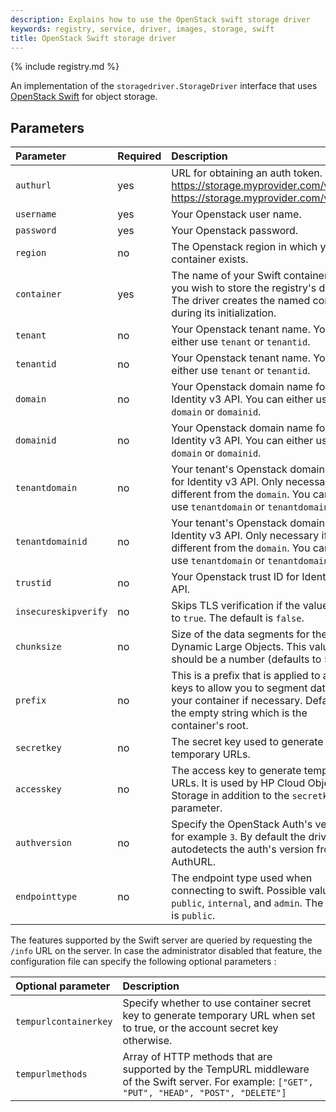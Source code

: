 ```yaml
---
description: Explains how to use the OpenStack swift storage driver
keywords: registry, service, driver, images, storage, swift
title: OpenStack Swift storage driver
---
```


{% include registry.md %}

An implementation of the `storagedriver.StorageDriver` interface that uses
[OpenStack Swift](http://docs.openstack.org/developer/swift/) for object
storage.

## Parameters

| Parameter     | Required | Description                                                                                                                                                                                                                                                         |
|:--------------|:---------|:--------------------------------------------------------------------------------------------------------------------------------------------------------------------------------------------------------------------------------------------------------------------|
| `authurl`  |  yes  | URL for obtaining an auth token. https://storage.myprovider.com/v2.0 or https://storage.myprovider.com/v3/auth |
| `username`  |  yes  | Your Openstack user name. |
| `password`  |  yes | Your Openstack password. |
| `region`  | no   | The Openstack region in which your container exists. |
| `container`  |  yes  | The name of your Swift container where you wish to store the registry's data. The driver creates the named container during its initialization. |
| `tenant`  | no   | Your Openstack tenant name. You can either use `tenant` or `tenantid`. |
| `tenantid`  |  no | Your Openstack tenant name. You can either use `tenant` or `tenantid`. |
| `domain`  |  no  | Your Openstack domain name for Identity v3 API. You can either use `domain` or `domainid`. |
| `domainid`  | no   | Your Openstack domain name for Identity v3 API. You can either use `domain` or `domainid`. |
| `tenantdomain`  | no   | Your tenant's Openstack domain name for Identity v3 API. Only necessary if different from the <code>domain</code>. You can either use `tenantdomain` or `tenantdomainid`. |
| `tenantdomainid`  | no   | Your tenant's Openstack domain id for Identity v3 API. Only necessary if different from the <code>domain</code>. You can either use `tenantdomain` or `tenantdomainid`. |
| `trustid`  |  no  | Your Openstack trust ID for Identity v3 API. |
| `insecureskipverify`  | no   | Skips TLS verification if the value is wet to	`true`. The default is `false`. |
| `chunksize`  |  no  | Size of the data segments for the Swift Dynamic Large Objects. This value should be a number (defaults to 5M). |
| `prefix`  |  no  | This is a prefix that is applied to all Swift keys to allow you to segment data in your container if necessary. Defaults to the empty string which is the container's root. |
| `secretkey`  |  no  | The secret key used to generate temporary URLs. |
| `accesskey`  |  no  | The access key to generate temporary URLs. It is used by HP Cloud Object Storage in addition to the `secretkey` parameter. |
| `authversion`  | no  | Specify the OpenStack Auth's version, for example `3`. By default the driver autodetects the auth's version from the AuthURL. |
| `endpointtype`  | no   | The endpoint type used when connecting to swift. Possible values are `public`, `internal`, and `admin`. The default is `public`. |

The features supported by the Swift server are queried by requesting the `/info`
URL on the server. In case the administrator disabled that feature, the
configuration file can specify the following optional parameters :

|  Optional parameter | Description |
|:--------------|:---------|
| `tempurlcontainerkey`  |  Specify whether to use container secret key to generate temporary URL when set to true, or the account secret key otherwise. |
| `tempurlmethods`  |  Array of HTTP methods that are supported by the TempURL middleware of the Swift server. For example: `["GET", "PUT", "HEAD", "POST", "DELETE"]` |
